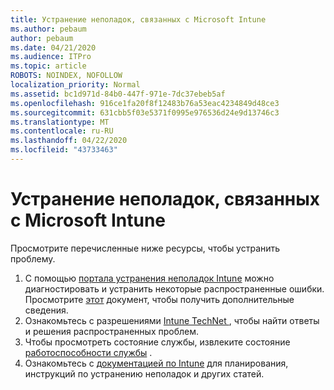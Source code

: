 ```yaml
---
title: Устранение неполадок, связанных с Microsoft Intune
ms.author: pebaum
author: pebaum
ms.date: 04/21/2020
ms.audience: ITPro
ms.topic: article
ROBOTS: NOINDEX, NOFOLLOW
localization_priority: Normal
ms.assetid: bc1d971d-84b0-447f-971e-7dc37ebeb5af
ms.openlocfilehash: 916ce1fa20f8f12483b76a53eac4234849d48ce3
ms.sourcegitcommit: 631cbb5f03e5371f0995e976536d24e9d13746c3
ms.translationtype: MT
ms.contentlocale: ru-RU
ms.lasthandoff: 04/22/2020
ms.locfileid: "43733463"
---
```

# <a name="troubleshoot-issues-with-microsoft-intune"></a>Устранение неполадок, связанных с Microsoft Intune

Просмотрите перечисленные ниже ресурсы, чтобы устранить проблему.
  
1. С помощью [портала устранения неполадок Intune](https://devicemanagement.microsoft.com/#blade/Microsoft_Intune_DeviceSettings/TroubleshootBlade) можно диагностировать и устранить некоторые распространенные ошибки. Просмотрите [этот](https://docs.microsoft.com/intune/help-desk-operators) документ, чтобы получить дополнительные сведения.  
2. Ознакомьтесь с разрешениями [Intune TechNet ](https://social.technet.microsoft.com/forums/home?forum=microsoftintuneprod), чтобы найти ответы и решения распространенных проблем.  
3. Чтобы просмотреть состояние службы, извлеките состояние [работоспособности службы](https://portal.office.com/AdminPortal/Home#/servicehealth) .   
4. Ознакомьтесь с [документацией по Intune](https://docs.microsoft.com/intune/) для планирования, инструкций по устранению неполадок и других статей. 